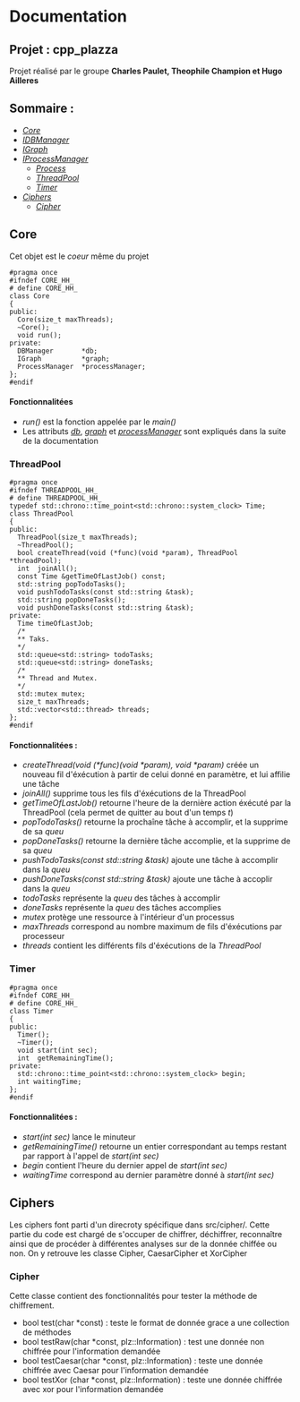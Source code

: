 Documentation
=============

Projet : cpp_plazza
-------------------
Projet réalisé par le groupe **Charles Paulet, Theophile Champion et Hugo Ailleres**

Sommaire :
----------

*	[_Core_](#Core)
*	[_IDBManager_]()
*	[_IGraph_]()
*	[_IProcessManager_]()
	*	[_Process_]()
	*	[_ThreadPool_](#ThreadPool)
	*	[_Timer_](#Timer)
*	[_Ciphers_](#Ciphers)
	*	[_Cipher_](#Cipher)

Core <a id = "Core"></a>
------------------------

Cet objet est le _coeur_ même du projet

```
#pragma once
#ifndef CORE_HH_
# define CORE_HH_
class Core
{
public:
  Core(size_t maxThreads);
  ~Core();
  void run();
private:
  DBManager       *db;
  IGraph          *graph;
  ProcessManager  *processManager;
};
#endif
```
#### Fonctionnalitées

* _run()_ est la fonction appelée par le _main()_
* Les attributs [_db_](), [_graph_]() et [_processManager_]() sont expliqués dans la suite de la documentation

### ThreadPool <a id = "ThreadPool"></a>
```
#pragma once
#ifndef THREADPOOL_HH_
# define THREADPOOL_HH_
typedef std::chrono::time_point<std::chrono::system_clock> Time;
class ThreadPool
{
public:
  ThreadPool(size_t maxThreads);
  ~ThreadPool();
  bool createThread(void (*func)(void *param), ThreadPool *threadPool);
  int  joinAll();
  const Time &getTimeOfLastJob() const;
  std::string popTodoTasks();
  void pushTodoTasks(const std::string &task);
  std::string popDoneTasks();
  void pushDoneTasks(const std::string &task);
private:
  Time timeOfLastJob;
  /*
  ** Taks.
  */
  std::queue<std::string> todoTasks;
  std::queue<std::string> doneTasks;
  /*
  ** Thread and Mutex.
  */
  std::mutex mutex;
  size_t maxThreads;
  std::vector<std::thread> threads;
};
#endif
```

#### Fonctionnalitées :

*	_createThread(void (\*func)(void \*param), void \*param)_ créée un nouveau fil d'éxécution à partir de celui donné en paramètre, et lui affilie une tâche
* _joinAll()_ supprime tous les fils d'éxécutions de la ThreadPool
* _getTimeOfLastJob()_ retourne l'heure de la dernière action éxécuté par la ThreadPool (cela permet de quitter au bout d'un temps _t_)
*	 _popTodoTasks()_ retourne la prochaîne tâche à accomplir, et la supprime de sa _queu_
*	_popDoneTasks()_ retourne la dernière tâche accomplie, et la supprime de sa _queu_
*	_pushTodoTasks(const std::string &task)_ ajoute une tâche à accomplir dans la _queu_
*	_pushDoneTasks(const std::string &task)_ ajoute une tâche à accoplir dans la _queu_
*	_todoTasks_ représente la _queu_ des tâches à accomplir
*	_doneTasks_ représente la _queu_ des tâches accomplies
*	_mutex_ protège une ressource à l'intérieur d'un processus
*	_maxThreads_ correspond au nombre maximum de fils d'éxécutions par processeur
*	_threads_ contient les différents fils d'éxécutions de la _ThreadPool_

### Timer <a id = "Timer"></a>

```
#pragma once
#ifndef CORE_HH_
# define CORE_HH_
class Timer
{
public:
  Timer();
  ~Timer();
  void start(int sec);
  int  getRemainingTime();
private:
  std::chrono::time_point<std::chrono::system_clock> begin;
  int waitingTime;
};
#endif
```

#### Fonctionnalitées :

* _start(int sec)_ lance le minuteur
* _getRemainingTime()_ retourne un entier correspondant au temps restant par rapport à l'appel de _start(int sec)_
* _begin_ contient l'heure du dernier appel de _start(int sec)_
* _waitingTime_ correspond au dernier paramètre donné à _start(int sec)_



Ciphers <a id = "Ciphers"></a>
------------------------

Les ciphers font parti d'un direcroty spécifique dans src/cipher/. Cette partie du code est chargé de s'occuper de chiffrer, 
déchiffrer, reconnaître ainsi que de procéder à différentes analyses sur de la donnée chiffée ou non.
On y retrouve les classe Cipher, CaesarCipher et XorCipher

### Cipher <a id = "Cipher"></a>

Cette classe contient des fonctionnalités pour tester la méthode de chiffrement.
- bool test(char \*const)  : teste le format de donnée grace a une collection de méthodes
- bool testRaw(char \*const, plz::Information) : test une donnée non chiffrée pour l'information demandée
- bool testCaesar(char \*const, plz::Information) : teste une donnée chiffrée avec Caesar pour l'information demandée
- bool testXor (char \*const, plz::Information) : teste une donnée chiffrée avec xor pour l'information demandée

